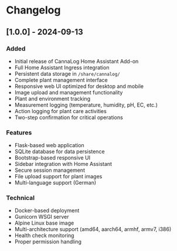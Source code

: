 # Changelog

## [1.0.0] - 2024-09-13

### Added
- Initial release of CannaLog Home Assistant Add-on
- Full Home Assistant Ingress integration
- Persistent data storage in `/share/cannalog/`
- Complete plant management interface
- Responsive web UI optimized for desktop and mobile
- Image upload and management functionality
- Plant and environment tracking
- Measurement logging (temperature, humidity, pH, EC, etc.)
- Action logging for plant care activities
- Two-step confirmation for critical operations

### Features
- Flask-based web application
- SQLite database for data persistence
- Bootstrap-based responsive UI
- Sidebar integration with Home Assistant
- Secure session management
- File upload support for plant images
- Multi-language support (German)

### Technical
- Docker-based deployment
- Gunicorn WSGI server
- Alpine Linux base image
- Multi-architecture support (amd64, aarch64, armhf, armv7, i386)
- Health check monitoring
- Proper permission handling